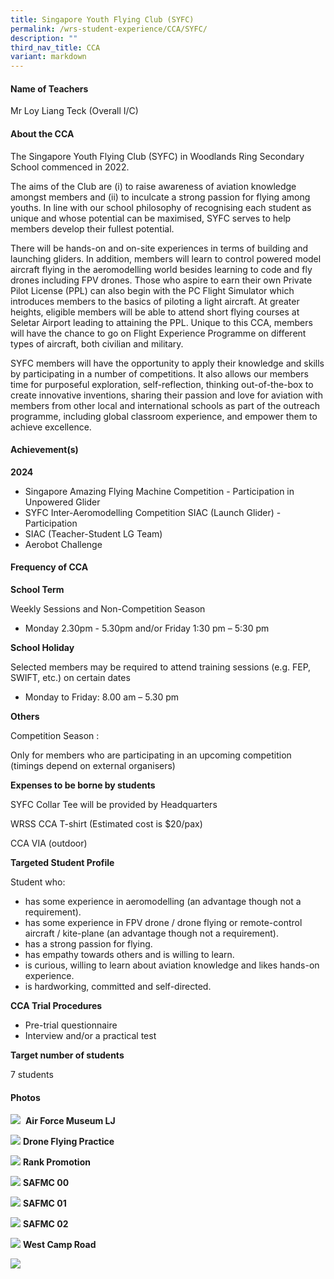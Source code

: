 ```yaml
---
title: Singapore Youth Flying Club (SYFC)
permalink: /wrs-student-experience/CCA/SYFC/
description: ""
third_nav_title: CCA
variant: markdown
---
```

#### **Name of Teachers**

Mr Loy Liang Teck (Overall I/C)

#### **About the CCA**

The Singapore Youth Flying Club (SYFC) in Woodlands Ring Secondary School commenced in 2022.

The aims of the Club are (i) to raise awareness of aviation knowledge amongst members and (ii) to inculcate a strong passion for flying among youths. In line with our school philosophy of recognising each student as unique and whose potential can be maximised, SYFC serves to help members develop their fullest potential.

There will be hands-on and on-site experiences in terms of building and launching gliders. In addition, members will learn to control powered model aircraft flying in the aeromodelling world besides learning to code and fly drones including FPV drones. Those who aspire to earn their own Private Pilot License (PPL) can also begin with the PC Flight Simulator which introduces members to the basics of piloting a light aircraft. At greater heights, eligible members will be able to attend short flying courses at Seletar Airport leading to attaining the PPL. Unique to this CCA, members will have the chance to go on Flight Experience Programme on different types of aircraft, both civilian and military.

SYFC members will have the opportunity to apply their knowledge and skills by participating in a number of competitions. It also allows our members time for purposeful exploration, self-reflection, thinking out-of-the-box to create innovative inventions, sharing their passion and love for aviation with members from other local and international schools as part of the outreach programme, including global classroom experience, and empower them to achieve excellence.

#### **Achievement(s)**

**2024**

* Singapore Amazing Flying Machine Competition - Participation in Unpowered Glider
* SYFC Inter-Aeromodelling Competition SIAC (Launch Glider) - Participation
* SIAC (Teacher-Student LG Team)
* Aerobot Challenge


#### Frequency of CCA

**School Term**

Weekly Sessions and Non-Competition Season

* Monday 2.30pm - 5.30pm  and/or Friday 1:30 pm – 5:30 pm

**School Holiday**

Selected members may be required to attend training sessions (e.g. FEP, SWIFT, etc.) on certain dates

* Monday to Friday: 8.00 am – 5.30 pm

**Others**

Competition Season :

Only for members who are participating in an upcoming competition (timings depend on external organisers)


**Expenses to be borne by students**

SYFC Collar Tee will be provided by Headquarters 

WRSS CCA T-shirt (Estimated cost is $20/pax)

CCA VIA (outdoor)


**Targeted Student Profile**

Student who:
* has some experience in aeromodelling (an advantage though not a requirement).
* has some experience in FPV drone / drone flying or remote-control aircraft / kite-plane (an advantage though not a requirement).
* has a strong passion for flying.
* has empathy towards others and is willing to learn.
* is curious, willing to learn about aviation knowledge and likes hands-on experience.
* is hardworking, committed and self-directed.

**CCA Trial Procedures**

* Pre-trial questionnaire
* Interview and/or a practical test

 **Target number of students**

7 students

#### Photos
![](/images/CCA/Air_Force_Museum_LJ.jpg)
 **Air Force Museum LJ**
 
![](/images/CCA/Drone_flying_practice.jpg)
**Drone Flying Practice**

![](/images/CCA/Rank_promotion.jpg)
**Rank Promotion**

![](/images/CCA/SAFMC2024_00.jpg)
**SAFMC 00**

![](/images/CCA/SAFMC2024_01.jpg)
**SAFMC 01**

![](/images/CCA/SAFMC2024_02.jpg)
**SAFMC 02**

![](/images/CCA/West_Camp_Road.jpg)
**West Camp Road**

![](/images/CCA/SYFC7.jpg)